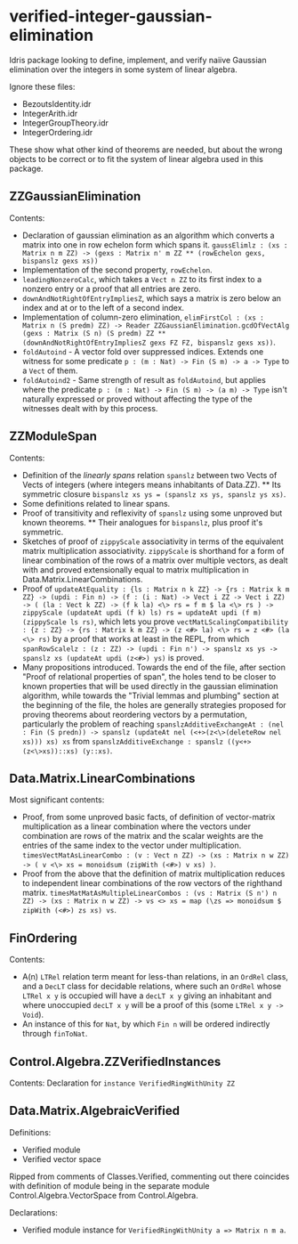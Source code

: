 # verified-integer-gaussian-elimination

Idris package looking to define, implement, and verify naiive Gaussian elimination over the integers in some system of linear algebra.

Ignore these files:
* BezoutsIdentity.idr
* IntegerArith.idr
* IntegerGroupTheory.idr
* IntegerOrdering.idr

These show what other kind of theorems are needed, but about the wrong objects to be correct or to fit the system of linear algebra used in this package.

## ZZGaussianElimination

Contents:
* Declaration of gaussian elimination as an algorithm which converts a matrix into one in row echelon form which spans it. `gaussElimlz : (xs : Matrix n m ZZ) -> (gexs : Matrix n' m ZZ ** (rowEchelon gexs, bispanslz gexs xs))`
* Implementation of the second property, `rowEchelon`.
* `leadingNonzeroCalc`, which takes a `Vect n ZZ` to its first index to a nonzero entry or a proof that all entries are zero.
* `downAndNotRightOfEntryImpliesZ`, which says a matrix is zero below an index and at or to the left of a second index.
* Implementation of column-zero elimination, `elimFirstCol : (xs : Matrix n (S predm) ZZ) -> Reader ZZGaussianElimination.gcdOfVectAlg (gexs : Matrix (S n) (S predm) ZZ ** (downAndNotRightOfEntryImpliesZ gexs FZ FZ, bispanslz gexs xs))`.
* `foldAutoind` - A vector fold over suppressed indices. Extends one witness for some predicate `p : (m : Nat) -> Fin (S m) -> a -> Type` to a `Vect` of them.
* `foldAutoind2` - Same strength of result as `foldAutoind`, but applies where the predicate `p : (m : Nat) -> Fin (S m) -> (a m) -> Type` isn't naturally expressed or proved without affecting the type of the witnesses dealt with by this process.

## ZZModuleSpan

Contents:
* Definition of the *linearly spans* relation `spanslz` between two Vects of Vects of integers (where integers means inhabitants of Data.ZZ).
** Its symmetric closure `bispanslz xs ys = (spanslz xs ys, spanslz ys xs)`.
* Some definitions related to linear spans.
* Proof of transitivity and reflexivity of `spanslz` using some unproved but known theorems.
** Their analogues for `bispanslz`, plus proof it's symmetric.
* Sketches of proof of `zippyScale` associativity in terms of the equivalent matrix multiplication associativity. `zippyScale` is shorthand for a form of linear combination of the rows of a matrix over multiple vectors, as dealt with and proved extensionally equal to matrix multiplication in Data.Matrix.LinearCombinations.
* Proof of `updateAtEquality : {ls : Matrix n k ZZ} -> {rs : Matrix k m ZZ} -> (updi : Fin n) -> (f : (i : Nat) -> Vect i ZZ -> Vect i ZZ) -> ( (la : Vect k ZZ) -> (f k la) <\> rs = f m $ la <\> rs ) -> zippyScale (updateAt updi (f k) ls) rs = updateAt updi (f m) (zippyScale ls rs)`, which lets you prove `vectMatLScalingCompatibility : {z : ZZ} -> {rs : Matrix k m ZZ} -> (z <#> la) <\> rs = z <#> (la <\> rs)` by a proof that works at least in the REPL, from which `spanRowScalelz : (z : ZZ) -> (updi : Fin n') -> spanslz xs ys -> spanslz xs (updateAt updi (z<#>) ys)` is proved.
* Many propositions introduced. Towards the end of the file, after section "Proof of relational properties of span", the holes tend to be closer to known properties that will be used directly in the gaussian elimination algorithm, while towards the "Trivial lemmas and plumbing" section at the beginning of the file, the holes are generally strategies proposed for proving theorems about reordering vectors by a permutation, particularly the problem of reaching `spanslzAdditiveExchangeAt : (nel : Fin (S predn)) -> spanslz (updateAt nel (<+>(z<\>(deleteRow nel xs))) xs) xs` from `spanslzAdditiveExchange : spanslz ((y<+>(z<\>xs))::xs) (y::xs)`.

## Data.Matrix.LinearCombinations

Most significant contents:
* Proof, from some unproved basic facts, of definition of vector-matrix multiplication as a linear combination where the vectors under combination are rows of the matrix and the scalar weights are the entries of the same index to the vector under multiplication. `timesVectMatAsLinearCombo : (v : Vect n ZZ) -> (xs : Matrix n w ZZ) -> ( v <\> xs = monoidsum (zipWith (<#>) v xs) )`.
* Proof from the above that the definition of matrix multiplication reduces to independent linear combinations of the row vectors of the righthand matrix. `timesMatMatAsMultipleLinearCombos : (vs : Matrix (S n') n ZZ) -> (xs : Matrix n w ZZ) -> vs <> xs = map (\zs => monoidsum $ zipWith (<#>) zs xs) vs`.

## FinOrdering

Contents:
* A(n) `LTRel` relation term meant for less-than relations, in an `OrdRel` class, and a `DecLT` class for decidable relations, where such an `OrdRel` whose `LTRel x y` is occupied will have a `decLT x y` giving an inhabitant and where unoccupied `decLT x y` will be a proof of this (some `LTRel x y -> Void`).
* An instance of this for `Nat`, by which `Fin n` will be ordered indirectly through `finToNat`.

## Control.Algebra.ZZVerifiedInstances

Contents: Declaration for `instance VerifiedRingWithUnity ZZ`

## Data.Matrix.AlgebraicVerified

Definitions:
* Verified module
* Verified vector space

Ripped from comments of Classes.Verified, commenting out there coincides with definition of module being in the separate module Control.Algebra.VectorSpace from Control.Algebra.

Declarations:
* Verified module instance for `VerifiedRingWithUnity a => Matrix n m a`.
